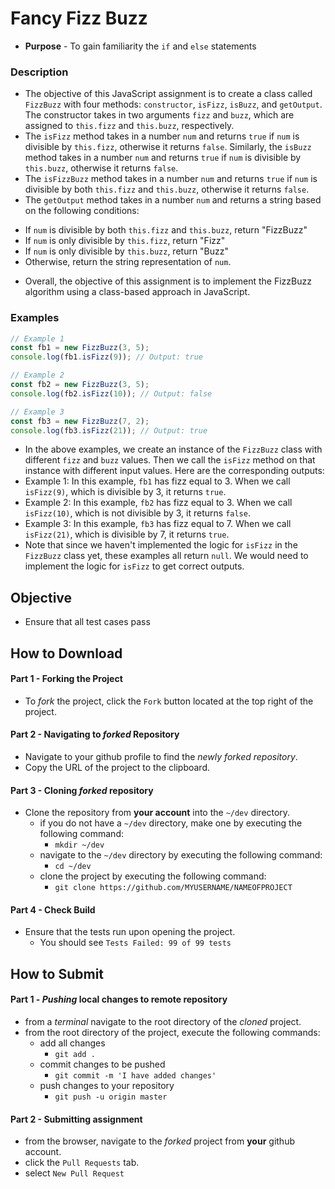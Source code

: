 # Fancy Fizz Buzz

* **Purpose** - To gain familiarity the `if` and `else` statements

### Description
 * The objective of this JavaScript assignment is to create a class called `FizzBuzz` with four methods: `constructor`, `isFizz`, `isBuzz`, and `getOutput`. The constructor takes in two arguments `fizz` and `buzz`, which are assigned to `this.fizz` and `this.buzz`, respectively. 
 * The `isFizz` method takes in a number `num` and returns `true` if `num` is divisible by `this.fizz`, otherwise it returns `false`. Similarly, the `isBuzz` method takes in a number `num` and returns `true` if `num` is divisible by `this.buzz`, otherwise it returns `false`. 
 * The `isFizzBuzz` method takes in a number `num` and returns `true` if `num` is divisible by both `this.fizz` and `this.buzz`, otherwise it returns `false`.
 * The `getOutput` method takes in a number `num` and returns a string based on the following conditions:
  - If `num` is divisible by both `this.fizz` and `this.buzz`, return "FizzBuzz"
  - If `num` is only divisible by `this.fizz`, return "Fizz"
  - If `num` is only divisible by `this.buzz`, return "Buzz"
  - Otherwise, return the string representation of `num`.
 * Overall, the objective of this assignment is to implement the FizzBuzz algorithm using a class-based approach in JavaScript.

### Examples

```javascript
// Example 1
const fb1 = new FizzBuzz(3, 5);
console.log(fb1.isFizz(9)); // Output: true

// Example 2
const fb2 = new FizzBuzz(3, 5);
console.log(fb2.isFizz(10)); // Output: false

// Example 3
const fb3 = new FizzBuzz(7, 2);
console.log(fb3.isFizz(21)); // Output: true
```

* In the above examples, we create an instance of the `FizzBuzz` class with different `fizz` and `buzz` values. Then we call the `isFizz` method on that instance with different input values. Here are the corresponding outputs:
 * Example 1: In this example, `fb1` has fizz equal to 3. When we call `isFizz(9)`, which is divisible by 3, it returns `true`.
 * Example 2: In this example, `fb2` has fizz equal to 3. When we call `isFizz(10)`, which is not divisible by 3, it returns `false`.
 * Example 3: In this example, `fb3` has fizz equal to 7. When we call `isFizz(21)`, which is divisible by 7, it returns `true`.
* Note that since we haven't implemented the logic for `isFizz` in the `FizzBuzz` class yet, these examples all return `null`. We would need to implement the logic for `isFizz` to get correct outputs.




## Objective
* Ensure that all test cases pass




## How to Download

#### Part 1 - Forking the Project
* To _fork_ the project, click the `Fork` button located at the top right of the project.


#### Part 2 - Navigating to _forked_ Repository
* Navigate to your github profile to find the _newly forked repository_.
* Copy the URL of the project to the clipboard.

#### Part 3 - Cloning _forked_ repository
* Clone the repository from **your account** into the `~/dev` directory.
  * if you do not have a `~/dev` directory, make one by executing the following command:
    * `mkdir ~/dev`
  * navigate to the `~/dev` directory by executing the following command:
    * `cd ~/dev`
  * clone the project by executing the following command:
    * `git clone https://github.com/MYUSERNAME/NAMEOFPROJECT`

#### Part 4 - Check Build
* Ensure that the tests run upon opening the project.
    * You should see `Tests Failed: 99 of 99 tests`







## How to Submit

#### Part 1 -  _Pushing_ local changes to remote repository
* from a _terminal_ navigate to the root directory of the _cloned_ project.
* from the root directory of the project, execute the following commands:
    * add all changes
      * `git add .`
    * commit changes to be pushed
      * `git commit -m 'I have added changes'`
    * push changes to your repository
      * `git push -u origin master`

#### Part 2 - Submitting assignment
* from the browser, navigate to the _forked_ project from **your** github account.
* click the `Pull Requests` tab.
* select `New Pull Request`
